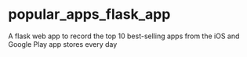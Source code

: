 # popular_apps_flask_app
A flask web app to record the top 10 best-selling apps from the iOS and Google Play app stores every day
